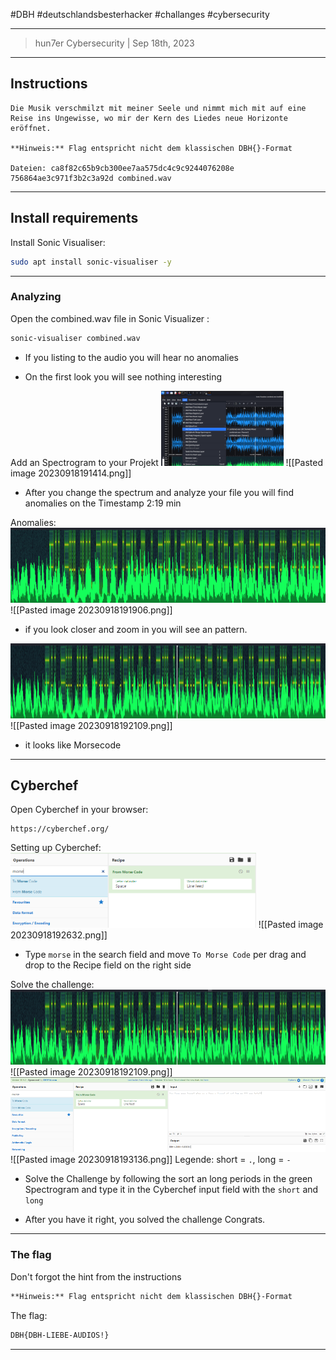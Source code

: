 #DBH #deutschlandsbesterhacker #challanges #cybersecurity 

---
> hun7er Cybersecurity | Sep 18th, 2023
---

## Instructions

```
Die Musik verschmilzt mit meiner Seele und nimmt mich mit auf eine Reise ins Ungewisse, wo mir der Kern des Liedes neue Horizonte eröffnet.

**Hinweis:** Flag entspricht nicht dem klassischen DBH{}-Format

Dateien: ca8f82c65b9cb300ee7aa575dc4c9c9244076208e 756864ae3c971f3b2c3a92d combined.wav
```
---
## Install requirements

Install Sonic Visualiser:
```bash 
sudo apt install sonic-visualiser -y
```
---
### Analyzing

Open the combined.wav file in Sonic Visualizer :
```bash
sonic-visualiser combined.wav 
```
* If you listing to the audio you will hear no anomalies 

* On the first look you will see nothing interesting


Add an Spectrogram to your Projekt
[<img src='https://github.com/hun7erCybersecurity/CTF-Writeups/blob/main/DBH-qualifiers-2023/stego/audio/ressources/Pasted image 20230918191414.png' alt='MCSA' height='120'>](https://github.com/hun7erCybersecurity)
![[Pasted image 20230918191414.png]]
* After you change the spectrum and analyze your file you will find anomalies on the Timestamp 2:19 min

Anomalies:
[<img src='https://github.com/hun7erCybersecurity/CTF-Writeups/blob/main/DBH-qualifiers-2023/stego/audio/ressources/Pasted image 20230918191906.png' alt='MCSA' height='120'>](https://github.com/hun7erCybersecurity)
![[Pasted image 20230918191906.png]]
* if you look closer and zoom in you will see an pattern.

[<img src='https://github.com/hun7erCybersecurity/CTF-Writeups/blob/main/DBH-qualifiers-2023/stego/audio/ressources/Pasted image 20230918192109.png' alt='MCSA' height='120'>](https://github.com/hun7erCybersecurity)
![[Pasted image 20230918192109.png]]
* it looks like Morsecode
---
## Cyberchef

Open Cyberchef in your browser:
```https
https://cyberchef.org/
```

Setting up Cyberchef:
[<img src='https://github.com/hun7erCybersecurity/CTF-Writeups/blob/main/DBH-qualifiers-2023/stego/audio/ressources/Pasted image 20230918192632.png' alt='MCSA' height='120'>](https://github.com/hun7erCybersecurity)
![[Pasted image 20230918192632.png]]
+ Type `morse` in the search field and move `To Morse Code` per drag and drop to the Recipe field on the right side

Solve the challenge:
[<img src='https://github.com/hun7erCybersecurity/CTF-Writeups/blob/main/DBH-qualifiers-2023/stego/audio/ressources/Pasted image 20230918192109.png' alt='MCSA' height='120'>](https://github.com/hun7erCybersecurity)
![[Pasted image 20230918192109.png]]
[<img src='https://github.com/hun7erCybersecurity/CTF-Writeups/blob/main/DBH-qualifiers-2023/stego/audio/ressources/Pasted image 20230918193136.png' alt='MCSA' height='120'>](https://github.com/hun7erCybersecurity)
![[Pasted image 20230918193136.png]]
Legende: short = `.`, long = `-`

* Solve the Challenge by following the sort an long periods in the green Spectrogram and type it in the Cyberchef input field with the `short` and `long` 

+ After you have it right, you solved the challenge Congrats.

---
### The flag

Don't forgot the hint from the instructions
```txt
**Hinweis:** Flag entspricht nicht dem klassischen DBH{}-Format
```

The flag:
```txt
DBH{DBH-LIEBE-AUDIOS!}
```
---
